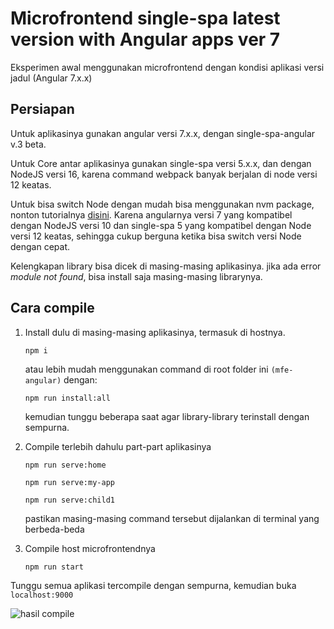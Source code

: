 # Microfrontend single-spa latest version with Angular apps ver 7

Eksperimen awal menggunakan microfrontend dengan kondisi aplikasi versi jadul (Angular 7.x.x)

## Persiapan
Untuk aplikasinya gunakan angular versi 7.x.x, dengan single-spa-angular v.3 beta.

Untuk Core antar aplikasinya gunakan single-spa versi 5.x.x, dan dengan NodeJS versi 16, karena command webpack banyak berjalan di node versi 12 keatas. 

Untuk bisa switch Node dengan mudah bisa menggunakan nvm package, nonton tutorialnya [disini](https://www.youtube.com/watch?v=WH0qowosEXw). Karena angularnya versi 7 yang kompatibel dengan NodeJS versi 10 dan single-spa 5 yang kompatibel dengan Node versi 12 keatas, sehingga cukup berguna ketika bisa switch versi Node dengan cepat.

Kelengkapan library bisa dicek di masing-masing aplikasinya. jika ada error <i>module not found</i>, bisa install saja masing-masing librarynya. 

## Cara compile
1. Install dulu di masing-masing aplikasinya, termasuk di hostnya.
   
   ```npm i``` 

   atau lebih mudah menggunakan command di root folder ini ``(mfe-angular)`` dengan:

   ```npm run install:all```

   kemudian tunggu beberapa saat agar library-library terinstall dengan sempurna.

2. Compile terlebih dahulu part-part aplikasinya

    ```npm run serve:home```

    ```npm run serve:my-app```

    ```npm run serve:child1```

    pastikan masing-masing command tersebut dijalankan di terminal yang berbeda-beda


3. Compile host microfrontendnya

    ```npm run start```

Tunggu semua aplikasi tercompile dengan sempurna, kemudian buka `localhost:9000`

![hasil compile](/screenshoot/first-single-spa-app.png "Ini hasil compile")